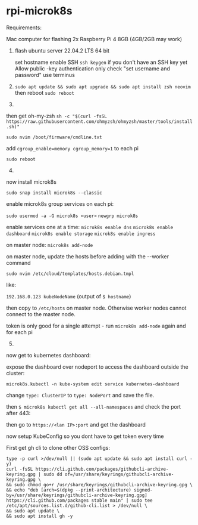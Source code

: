 # rpi-microk8s
Requirements:

Mac computer for flashing
2x Raspberry Pi 4 8GB (4GB/2GB may work)

1. flash ubuntu server 22.04.2 LTS 64 bit

	set hostname
	enable SSH
	`ssh keygen` if you don't have an SSH key yet
	Allow public -key authentication only
	check "set username and password"
	use terminus

2. `sudo apt update && sudo apt upgrade && sudo apt install zsh neovim`
then reboot `sudo reboot`

3.
then get oh-my-zsh `sh -c "$(curl -fsSL https://raw.githubusercontent.com/ohmyzsh/ohmyzsh/master/tools/install.sh)"`

`sudo nvim /boot/firmware/cmdline.txt`

add `cgroup_enable=memory cgroup_memory=1` to each pi

`sudo reboot`

4.
now install microk8s

`sudo snap install microk8s --classic`

enable microk8s group services on each pi:

`sudo usermod -a -G microk8s <user>`
`newgrp microk8s`

enable services one at a time:
`microk8s enable dns`
`microk8s enable dashboard`
`microk8s enable storage`
`microk8s enable ingress`

on master node: `microk8s add-node`

on master node, update the hosts before adding with the --worker command

`sudo nvim /etc/cloud/templates/hosts.debian.tmpl`

like:

`192.168.0.123 kubeNodeName` (output of `$ hostname`)

then copy to `/etc/hosts` on master node. Otherwise worker nodes cannot connect to the master node.

token is only good for a single attempt - run `microk8s add-node` again and for each pi

5.
now get to kubernetes dashboard:

expose the dashboard over nodeport to access the dashboard outside the cluster:

`microk8s.kubectl -n kube-system edit service kubernetes-dashboard`

change `type: ClusterIP` to `type: NodePort` and save the file. 

then `$ microk8s kubectl get all --all-namespaces` and check the port after 443:<port>

then go to `https://<lan IP>:port` and get the dashboard

now setup KubeConfig so you dont have to get token every time

First get gh cli to clone other OSS configs:

```
type -p curl >/dev/null || (sudo apt update && sudo apt install curl -y)
curl -fsSL https://cli.github.com/packages/githubcli-archive-keyring.gpg | sudo dd of=/usr/share/keyrings/githubcli-archive-keyring.gpg \
&& sudo chmod go+r /usr/share/keyrings/githubcli-archive-keyring.gpg \
&& echo "deb [arch=$(dpkg --print-architecture) signed-by=/usr/share/keyrings/githubcli-archive-keyring.gpg] https://cli.github.com/packages stable main" | sudo tee /etc/apt/sources.list.d/github-cli.list > /dev/null \
&& sudo apt update \
&& sudo apt install gh -y
```


